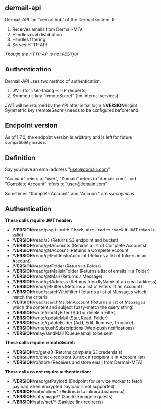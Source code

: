 ## dermail-api

Dermail-API the "central hub" of the Dermail system. It:
1. Receives emails from Dermail-MTA
2. Handles mail distribution
3. Handles filtering
4. Serves HTTP API

*Though the HTTP API is not RESTful*

## Authentication

Dermail-API uses two method of authentication:
1. JWT (for user-facing HTTP requests)
2. Symmetric key "remoteSecret" (for internal services)

JWT will be returned by the API after initial login (/__VERSION__/login).
Symmetric key (remoteSecret) needs to be configured beforehand.

## Endpoint version

As of 1.7.0, the endpoint version is arbitrary and is left for future compatibility issues.

## Definition

Say you have an email address "user@domain.com"

"Account" refers to "user",
"Domain" refers to "domain.com", and
"Complete Account" refers to "user@domain.com"

Sometimes "Complete Account" and "Account" are *synonymous*.

## Authentication

**These calls require JWT header:**
- /__VERSION__/read/ping (Health Check, also used to check if JWT token is valid)
- /__VERSION__/read/s3 (Returns S3 endpoint and bucket)
- /__VERSION__/read/getAccounts (Returns a list of Complete Accounts)
- /__VERSION__/read/getAccount (Returns a Complete Account)
- /__VERSION__/read/getFoldersInAccount (Returns a list of folders in an Account)
- /__VERSION__/read/getFolder (Returns a Folder)
- /__VERSION__/read/getMailsInFolder (Returns a list of emails in a Folder)
- /__VERSION__/read/getMail (Returns a Message)
- /__VERSION__/read/getAddress (Returns friendlyName of an email address)
- /__VERSION__/read/getFilters (Returns a list of Filters of an Account)
- /__VERSION__/read/searchWithFilter (Returns a list of Messages which match the criteria)
- /__VERSION__/read/searchMailsInAccount (Returns a list of Messages which the content and subject fuzzy-match the query string)
- /__VERSION__/write/modifyFilter (Add or delete a Filter)
- /__VERSION__/write/updateMail (Star, Read, Folder)
- /__VERSION__/write/updateFolder (Add, Edit, Remove, Truncate)
- /__VERSION__/write/pushSubscriptions (Web-push notifications)
- /__VERSION__/relay/sendMail (Queue email to be sent)

**These calls require remoteSecret:**
- /__VERSION__/rx/get-s3 (Returns complete S3 credentials)
- /__VERSION__/rx/check-recipient (Check if recipient is in Account list)
- /__VERSION__/rx/store (Receives and store email from Dermail-MTA)

**These calls do not require authentication:**
- /__VERSION__/read/getPayload (Endpoint for service worker to fetch payload when encrypted payload is not supported)
- /__VERSION__/safe/inline/* (Redirects to inline attachments)
- /__VERSION__/safe/image/* (Sanitize image requests)
- /__VERSION__/safe/href/* (Sanitize link redirects)
